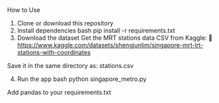 How to Use
1. Clone or download this repository
2. Install dependencies
bash pip install -r requirements.txt
3. Download the dataset
Get the MRT stations data CSV from Kaggle:
🔗 https://www.kaggle.com/datasets/shengjunlim/singapore-mrt-lrt-stations-with-coordinates

Save it in the same directory as:
stations.csv

4. Run the app
bash python singapore_metro.py

Add pandas to your requirements.txt
